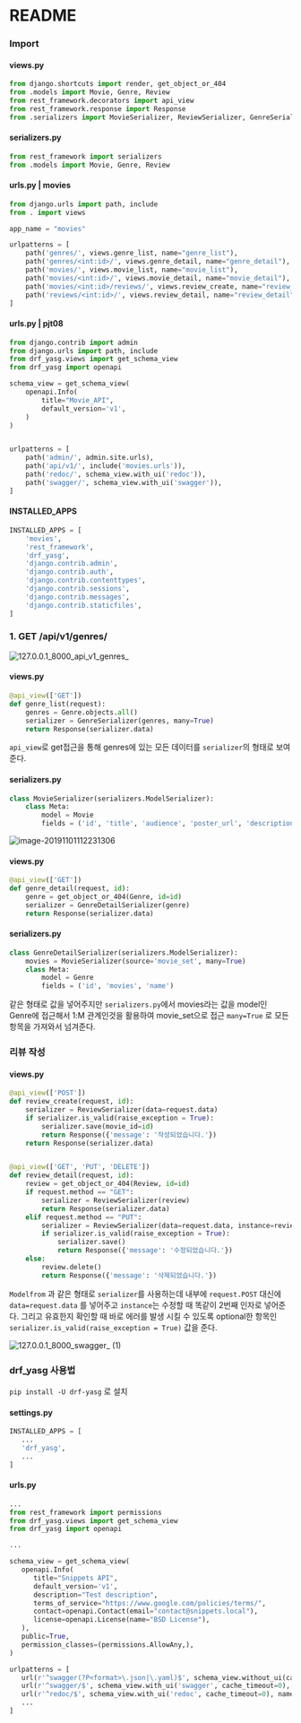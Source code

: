 # README

### Import

#### views.py

```python
from django.shortcuts import render, get_object_or_404
from .models import Movie, Genre, Review
from rest_framework.decorators import api_view
from rest_framework.response import Response
from .serializers import MovieSerializer, ReviewSerializer, GenreSerializer, GenreDetailSerializer
```

#### serializers.py

```python
from rest_framework import serializers
from .models import Movie, Genre, Review
```

#### urls.py | movies

```python
from django.urls import path, include
from . import views

app_name = "movies"

urlpatterns = [
    path('genres/', views.genre_list, name="genre_list"),
    path('genres/<int:id>/', views.genre_detail, name="genre_detail"),
    path('movies/', views.movie_list, name="movie_list"),
    path('movies/<int:id>/', views.movie_detail, name="movie_detail"),
    path('movies/<int:id>/reviews/', views.review_create, name="review_create"),
    path('reviews/<int:id>/', views.review_detail, name="review_detail"),
]
```

#### urls.py | pjt08

```python
from django.contrib import admin
from django.urls import path, include
from drf_yasg.views import get_schema_view
from drf_yasg import openapi

schema_view = get_schema_view(
    openapi.Info(
        title="Movie_API",
        default_version='v1',
    )
)


urlpatterns = [
    path('admin/', admin.site.urls),
    path('api/v1/', include('movies.urls')),
    path('redoc/', schema_view.with_ui('redoc')),
    path('swagger/', schema_view.with_ui('swagger')),
]
```

#### INSTALLED_APPS

```python
INSTALLED_APPS = [
    'movies',
    'rest_framework',
    'drf_yasg',
    'django.contrib.admin',
    'django.contrib.auth',
    'django.contrib.contenttypes',
    'django.contrib.sessions',
    'django.contrib.messages',
    'django.contrib.staticfiles',
]
```



### 1. GET /api/v1/genres/

![127.0.0.1_8000_api_v1_genres_](README.assets/127.0.0.1_8000_api_v1_genres_.png)

#### views.py

```python
@api_view(['GET'])
def genre_list(request):
    genres = Genre.objects.all()
    serializer = GenreSerializer(genres, many=True)
    return Response(serializer.data)
```

`api_view`로 get접근을 통해 genres에 있는 모든 데이터를 `serializer`의 형태로 보여준다.

#### serializers.py

```python
class MovieSerializer(serializers.ModelSerializer):
    class Meta:
        model = Movie
        fields = ('id', 'title', 'audience', 'poster_url', 'description', 'genre_id')
```

![image-20191101112231306](README.assets/image-20191101112231306.png)

#### views.py

```python
@api_view(['GET'])
def genre_detail(request, id):
    genre = get_object_or_404(Genre, id=id)
    serializer = GenreDetailSerializer(genre)
    return Response(serializer.data)
```

#### serializers.py

```python
class GenreDetailSerializer(serializers.ModelSerializer):
    movies = MovieSerializer(source='movie_set', many=True)
    class Meta:
        model = Genre
        fields = ('id', 'movies', 'name')
```

같은 형태로 값을 넣어주지만 `serializers.py`에서 movies라는 값을 model인 Genre에 접근해서 1:M 관계인것을 활용하여 movie_set으로 접근 `many=True` 로 모든 항목을 가져와서 넘겨준다.



### 리뷰 작성

#### views.py

```python
@api_view(['POST'])
def review_create(request, id):
    serializer = ReviewSerializer(data=request.data)
    if serializer.is_valid(raise_exception = True):
        serializer.save(movie_id=id)
        return Response({'message': '작성되었습니다.'})
    return Response(serializer.data)


@api_view(['GET', 'PUT', 'DELETE'])
def review_detail(request, id):
    review = get_object_or_404(Review, id=id)
    if request.method == "GET":
        serializer = ReviewSerializer(review)
        return Response(serializer.data)
    elif request.method == "PUT":
        serializer = ReviewSerializer(data=request.data, instance=review)
        if serializer.is_valid(raise_exception = True):
            serializer.save()
            return Response({'message': '수정되었습니다.'})
    else:
        review.delete()
        return Response({'message': '삭제되었습니다.'})
```

`Modelfrom` 과 같은 형태로 `serializer`를 사용하는데 내부에 `request.POST` 대신에 `data=request.data` 를 넣어주고 `instance`는 수정할 때 똑같이 2번째 인자로 넣어준다. 그리고 유효한지 확인할 때 바로 에러를 발생 시킬 수 있도록 optional한 항목인 `serializer.is_valid(raise_exception = True)` 값을 준다.



![127.0.0.1_8000_swagger_ (1)](README.assets/127.0.0.1_8000_swagger.png)





### drf_yasg 사용법

`pip install -U drf-yasg` 로 설치

#### settings.py

```python
INSTALLED_APPS = [
   ...
   'drf_yasg',
   ...
]
```

#### urls.py

```python
...
from rest_framework import permissions
from drf_yasg.views import get_schema_view
from drf_yasg import openapi

...

schema_view = get_schema_view(
   openapi.Info(
      title="Snippets API",
      default_version='v1',
      description="Test description",
      terms_of_service="https://www.google.com/policies/terms/",
      contact=openapi.Contact(email="contact@snippets.local"),
      license=openapi.License(name="BSD License"),
   ),
   public=True,
   permission_classes=(permissions.AllowAny,),
)

urlpatterns = [
   url(r'^swagger(?P<format>\.json|\.yaml)$', schema_view.without_ui(cache_timeout=0), name='schema-json'),
   url(r'^swagger/$', schema_view.with_ui('swagger', cache_timeout=0), name='schema-swagger-ui'),
   url(r'^redoc/$', schema_view.with_ui('redoc', cache_timeout=0), name='schema-redoc'),
   ...
]
```

